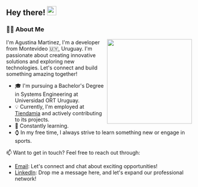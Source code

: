 <h2> Hey there! <img src="https://media.giphy.com/media/hvRJCLFzcasrR4ia7z/giphy.gif" width="25px"> </h2>
<h3>👩‍💻 About Me </h3>

<img align='right' src="https://camo.githubusercontent.com/1dffb6a6ad27bc1d0ae25d7e699f69aab8f5352f241770daf62efc1b436c70df/68747470733a2f2f6d656469612e67697068792e636f6d2f6d656469612f6965796c397a6d436a4f3462347436716f592f67697068792e676966" width="230">

I'm Agustina Martinez, I'm a developer from Montevideo 🇺🇾, Uruguay. I'm passionate about creating innovative solutions and exploring new technologies. Let's connect and build something amazing together!


- 🎓 I'm pursuing a Bachelor's Degree in Systems Engineering at Universidad ORT Uruguay.
- 💡 Currently, I'm employed at [Tiendamia](https://tiendamia.com/) and actively contributing to its projects.
- 🌱 Constantly learning.
- ⌚ In my free time, I always strive to learn something new or engage in sports.


📫 Want to get in touch? Feel free to reach out through:

* [Email](mailto:agustinamartinez1044@gmail.com): Let's connect and chat about exciting opportunities!
* [LinkedIn](https://www.linkedin.com/in/agustinamartinez1044/): Drop me a message here, and let's expand our professional network!
